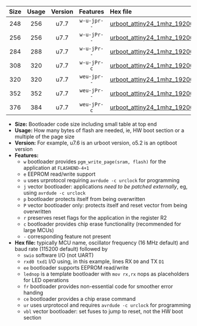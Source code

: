 |Size|Usage|Version|Features|Hex file|
|:-:|:-:|:-:|:-:|:--|
|248|256|u7.7|`w-u-jpr--`|[urboot_attiny24_1mhz_19200bps_swio_rxb0_txb1_lednop_ur_vbl.hex](https://raw.githubusercontent.com/stefanrueger/urboot.hex/main/mcus/attiny24/fcpu_1mhz/19200_bps/urboot_attiny24_1mhz_19200bps_swio_rxb0_txb1_lednop_ur_vbl.hex)|
|256|256|u7.7|`w-u-jPr--`|[urboot_attiny24_1mhz_19200bps_swio_rxb0_txb1_ur_vbl.hex](https://raw.githubusercontent.com/stefanrueger/urboot.hex/main/mcus/attiny24/fcpu_1mhz/19200_bps/urboot_attiny24_1mhz_19200bps_swio_rxb0_txb1_ur_vbl.hex)|
|284|288|u7.7|`w-u-jPr--`|[urboot_attiny24_1mhz_19200bps_swio_rxb0_txb1_lednop_fr_ur_vbl.hex](https://raw.githubusercontent.com/stefanrueger/urboot.hex/main/mcus/attiny24/fcpu_1mhz/19200_bps/urboot_attiny24_1mhz_19200bps_swio_rxb0_txb1_lednop_fr_ur_vbl.hex)|
|308|320|u7.7|`w-u-jPr-c`|[urboot_attiny24_1mhz_19200bps_swio_rxb0_txb1_lednop_fr_ce_ur_vbl.hex](https://raw.githubusercontent.com/stefanrueger/urboot.hex/main/mcus/attiny24/fcpu_1mhz/19200_bps/urboot_attiny24_1mhz_19200bps_swio_rxb0_txb1_lednop_fr_ce_ur_vbl.hex)|
|320|320|u7.7|`weu-jpr--`|[urboot_attiny24_1mhz_19200bps_swio_rxb0_txb1_ee_lednop_ur_vbl.hex](https://raw.githubusercontent.com/stefanrueger/urboot.hex/main/mcus/attiny24/fcpu_1mhz/19200_bps/urboot_attiny24_1mhz_19200bps_swio_rxb0_txb1_ee_lednop_ur_vbl.hex)|
|352|352|u7.7|`weu-jPr--`|[urboot_attiny24_1mhz_19200bps_swio_rxb0_txb1_ee_lednop_fr_ur_vbl.hex](https://raw.githubusercontent.com/stefanrueger/urboot.hex/main/mcus/attiny24/fcpu_1mhz/19200_bps/urboot_attiny24_1mhz_19200bps_swio_rxb0_txb1_ee_lednop_fr_ur_vbl.hex)|
|376|384|u7.7|`weu-jPr-c`|[urboot_attiny24_1mhz_19200bps_swio_rxb0_txb1_ee_lednop_fr_ce_ur_vbl.hex](https://raw.githubusercontent.com/stefanrueger/urboot.hex/main/mcus/attiny24/fcpu_1mhz/19200_bps/urboot_attiny24_1mhz_19200bps_swio_rxb0_txb1_ee_lednop_fr_ce_ur_vbl.hex)|

- **Size:** Bootloader code size including small table at top end
- **Usage:** How many bytes of flash are needed, ie, HW boot section or a multiple of the page size
- **Version:** For example, u7.6 is an urboot version, o5.2 is an optiboot version
- **Features:**
  + `w` bootloader provides `pgm_write_page(sram, flash)` for the application at `FLASHEND-4+1`
  + `e` EEPROM read/write support
  + `u` uses urprotocol requiring `avrdude -c urclock` for programming
  + `j` vector bootloader: applications *need to be patched externally*, eg, using `avrdude -c urclock`
  + `p` bootloader protects itself from being overwritten
  + `P` vector bootloader only: protects itself and reset vector from being overwritten
  + `r` preserves reset flags for the application in the register R2
  + `c` bootloader provides chip erase functionality (recommended for large MCUs)
  + `-` corresponding feature not present
- **Hex file:** typically MCU name, oscillator frequency (16 MHz default) and baud rate (115200 default) followed by
  + `swio` software I/O (not UART)
  + `rxd0 txd1` I/O using, in this example, lines RX `D0` and TX `D1`
  + `ee` bootloader supports EEPROM read/write
  + `lednop` is a template bootloader with `mov rx,rx` nops as placeholders for LED operations
  + `fr` bootloader provides non-essential code for smoother error handing
  + `ce` bootloader provides a chip erase command
  + `ur` uses urprotocol and requires `avrdude -c urclock` for programming
  + `vbl` vector bootloader: set fuses to jump to reset, not the HW boot section
